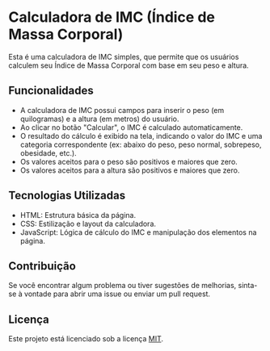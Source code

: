 # Calculadora de IMC (Índice de Massa Corporal)

Esta é uma calculadora de IMC simples, que permite que os usuários calculem seu Índice de Massa Corporal com base em seu peso e altura.

## Funcionalidades

- A calculadora de IMC possui campos para inserir o peso (em quilogramas) e a altura (em metros) do usuário.
- Ao clicar no botão "Calcular", o IMC é calculado automaticamente.
- O resultado do cálculo é exibido na tela, indicando o valor do IMC e uma categoria correspondente (ex: abaixo do peso, peso normal, sobrepeso, obesidade, etc.).
- Os valores aceitos para o peso são positivos e maiores que zero.
- Os valores aceitos para a altura são positivos e maiores que zero.

## Tecnologias Utilizadas

- HTML: Estrutura básica da página.
- CSS: Estilização e layout da calculadora.
- JavaScript: Lógica de cálculo do IMC e manipulação dos elementos na página.

## Contribuição

Se você encontrar algum problema ou tiver sugestões de melhorias, sinta-se à vontade para abrir uma issue ou enviar um pull request.

## Licença

Este projeto está licenciado sob a licença [MIT](https://opensource.org/licenses/MIT).


